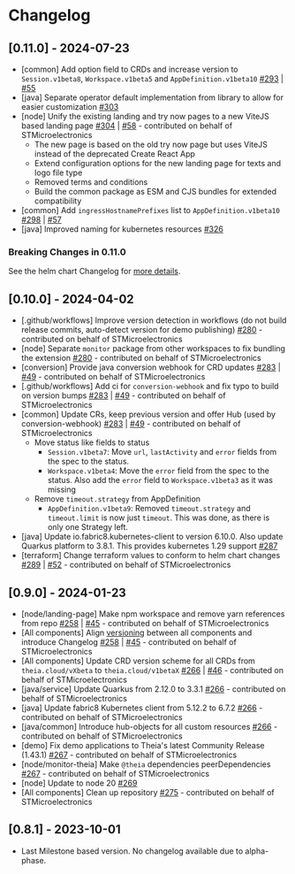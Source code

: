 # Changelog

<!-- ## [0.12.0] - estimated 2024-10 -->

## [0.11.0] - 2024-07-23

- [common] Add option field to CRDs and increase version to `Session.v1beta8`, `Workspace.v1beta5` and `AppDefinition.v1beta10` [#293](https://github.com/eclipsesource/theia-cloud/pull/293) | [#55](https://github.com/eclipsesource/theia-cloud-helm/pull/55)
- [java] Separate operator default implementation from library to allow for easier customization [#303](https://github.com/eclipsesource/theia-cloud/pull/303)
- [node] Unify the existing landing and try now pages to a new ViteJS based landing page [#304](https://github.com/eclipsesource/theia-cloud/pull/304) | [#58](https://github.com/eclipsesource/theia-cloud-helm/pull/58) - contributed on behalf of STMicroelectronics
  - The new page is based on the old try now page but uses ViteJS instead of the deprecated Create React App
  - Extend configuration options for the new landing page for texts and logo file type
  - Removed terms and conditions
  - Build the common package as ESM and CJS bundles for extended compatibility
- [common] Add `ingressHostnamePrefixes` list to `AppDefinition.v1beta10` [#298](https://github.com/eclipsesource/theia-cloud/pull/298) | [#57](https://github.com/eclipsesource/theia-cloud-helm/pull/57)
- [java] Improved naming for kubernetes resources [#326](https://github.com/eclipsesource/theia-cloud/pull/326)

### Breaking Changes in 0.11.0

See the helm chart Changelog for [more details](https://github.com/eclipsesource/theia-cloud-helm/blob/main/CHANGELOG.md).

## [0.10.0] - 2024-04-02

- [.github/workflows] Improve version detection in workflows (do not build release commits, auto-detect version for demo publishing) [#280](https://github.com/eclipsesource/theia-cloud/pull/280) - contributed on behalf of STMicroelectronics
- [node] Separate `monitor` package from other workspaces to fix bundling the extension [#280](https://github.com/eclipsesource/theia-cloud/pull/280) - contributed on behalf of STMicroelectronics
- [conversion] Provide java conversion webhook for CRD updates [#283](https://github.com/eclipsesource/theia-cloud/pull/283) | [#49](https://github.com/eclipsesource/theia-cloud-helm/pull/49) - contributed on behalf of STMicroelectronics
- [.github/workflows] Add ci for `conversion-webhook` and fix typo to build on version bumps [#283](https://github.com/eclipsesource/theia-cloud/pull/283) | [#49](https://github.com/eclipsesource/theia-cloud-helm/pull/49) - contributed on behalf of STMicroelectronics
- [common] Update CRs, keep previous version and offer Hub (used by conversion-webhook) [#283](https://github.com/eclipsesource/theia-cloud/pull/283) | [#49](https://github.com/eclipsesource/theia-cloud-helm/pull/49) - contributed on behalf of STMicroelectronics
  - Move status like fields to status
    - `Session.v1beta7`: Move `url`, `lastActivity` and `error` fields from the spec to the status.
    - `Workspace.v1beta4`: Move the `error` field from the spec to the status. Also add the `error` field to `Workspace.v1beta3` as it was missing
  - Remove `timeout.strategy` from AppDefinition
    - `AppDefinition.v1beta9`: Removed `timeout.strategy` and `timeout.limit` is now just `timeout`. This was done, as there is only one Strategy left.
- [java] Update io.fabric8.kubernetes-client to version 6.10.0. Also update Quarkus platform to 3.8.1. This provides kubernetes 1.29 support [#287](https://github.com/eclipsesource/theia-cloud/pull/287)
- [terraform] Change terraform values to conform to helm chart changes [#289](https://github.com/eclipsesource/theia-cloud/pull/289) | [#52](https://github.com/eclipsesource/theia-cloud-helm/pull/52) - contributed on behalf of STMicroelectronics

## [0.9.0] - 2024-01-23

- [node/landing-page] Make npm workspace and remove yarn references from repo [#258](https://github.com/eclipsesource/theia-cloud/pull/258) | [#45](https://github.com/eclipsesource/theia-cloud-helm/pull/45) - contributed on behalf of STMicroelectronics
- [All components] Align [versioning](https://github.com/eclipsesource/theia-cloud#versioning) between all components and introduce Changelog [#258](https://github.com/eclipsesource/theia-cloud/pull/258) | [#45](https://github.com/eclipsesource/theia-cloud-helm/pull/45) - contributed on behalf of STMicroelectronics
- [All components] Update CRD version scheme for all CRDs from `theia.cloud/vXbeta` to `theia.cloud/v1betaX` [#266](https://github.com/eclipsesource/theia-cloud/pull/266) | [#46](https://github.com/eclipsesource/theia-cloud-helm/pull/46) - contributed on behalf of STMicroelectronics
- [java/service] Update Quarkus from 2.12.0 to 3.3.1 [#266](https://github.com/eclipsesource/theia-cloud/pull/266) - contributed on behalf of STMicroelectronics
- [java] Update fabric8 Kubernetes client from 5.12.2 to 6.7.2 [#266](https://github.com/eclipsesource/theia-cloud/pull/266) - contributed on behalf of STMicroelectronics
- [java/common] Introduce hub-objects for all custom resources [#266](https://github.com/eclipsesource/theia-cloud/pull/266) - contributed on behalf of STMicroelectronics
- [demo] Fix demo applications to Theia's latest Community Release (1.43.1) [#267](https://github.com/eclipsesource/theia-cloud/pull/267) - contributed on behalf of STMicroelectronics
- [node/monitor-theia] Make `@theia` dependencies peerDependencies [#267](https://github.com/eclipsesource/theia-cloud/pull/267) - contributed on behalf of STMicroelectronics
- [node] Update to node 20 [#269](https://github.com/eclipsesource/theia-cloud/pull/269)
- [All components] Clean up repository [#275](https://github.com/eclipsesource/theia-cloud/pull/275) - contributed on behalf of STMicroelectronics

## [0.8.1] - 2023-10-01

- Last Milestone based version. No changelog available due to alpha-phase.
